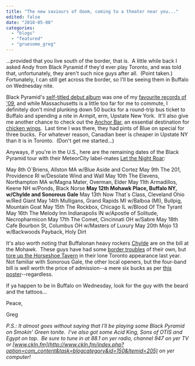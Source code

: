 ```yaml
---
title: "The new saviours of doom, coming to a theater near you..."
edited: false
date: "2010-05-08"
categories:
  - "blogs"
  - "featured"
  - "gruesome_greg"
---
```


...provided that you live south of the border, that is.  A little while back I asked Andy from Black Pyramid if they'd ever play Toronto, and was told that, unfortunately, they aren't such nice guys after all.  (Point taken.)  Fortunately, I can still get across the border, so I'll be seeing them in Buffalo on Wednesday nite.

Black Pyramid's [self-titled debut album](http://www.hellbound.ca/2009/07/black-pyramid-self-titled/) was one of my [favourite records of '09](http://www.toohightogetitright.com/2009top10.html), and while Massachusetts is a little too far for me to commute, I definitely don't mind plunking down 50 bucks for a round-trip bus ticket to Buffalo and spending a nite in Armpit, erm, Upstate New York.  It'll also give me another chance to check out the [Anchor Bar](http://www.anchorbar.com/), an essential destination for [chicken wings](http://www.hellbound.ca/2009/12/hotter-than-hell-chicken-wings-on-bloor-st/).  Last time I was there, they had pints of Blue on special for three bucks.  For whatever reason, Canadian beer is cheaper in Upstate NY than it is in Toronto.  (Don't get me started...)

Anyways, if you're in the U.S., here are the remaining dates of the Black Pyramid tour with their MeteorCity label-mates [Let the Night Roar](http://www.myspace.com/tualatin):

May 8th O\`Briens, Allston MA w/Blue Aside and Cortez May 9th The 201, Providence RI w/Desolate Wind and Wall May 10th The Elevens, Northampton MA w/Magna Mater, Overman, Elder May 11th Armadillos, Keene NH w/Ponds, Black Norse **May 12th Mohawk Place, Buffalo NY, w/Chylde and Sonorous Gale** May 13th Now That\`s Class, Cleveland Ohio w/Red Giant May 14th Mulligans, Grand Rapids MI w/Balboa (MI), Bullpig, Mountain Goat May 15th The Rockbox, Chicago IL w/Blood Of The Tyrant May 16th The Melody Inn Indianapolis IN w/Apostle of Solitude, Necropharmicon May 17th The Comet, Cincinnati OH w/Sabre May 18th Cafe Bourbon St, Columbus OH w/Masters of Luxury May 20th Mojo 13 w/Backwoods Payback, Holy Dirt

It's also worth noting that Buffalonan heavy rockers [Chylde](http://www.myspace.com/chyldemusic) are on the bill at the Mohawk.  These guys have had some [border troubles](http://www.toohightogetitright.com/reviews/concerts/march610.html) of their own, but [tore up the Horseshoe Tavern](http://www.toohightogetitright.com/reviews/concerts/july2509.html) in their lone Toronto appearance last year.  Not familiar with Sonorous Gale, the other local openers, but the four-band bill is well worth the price of admission--a mere six bucks as per [this poster](http://www.toohightogetitright.com/chylde.jpg)\--regardless.

If ya happen to be in Buffalo on Wednesday, look for the guy with the beard and the tattoos...

Peace,

Greg

_P.S.: It almost goes without saying that I'll be playing some Black Pyramid on Smokin' Green tonite.  I've also got some Acid King, Sons of OTIS and Egypt on tap.  Be sure to tune in at 88.1 on yer radio, channel 947 on yer TV or [www.ckln.fm](http://www.ckln.fm/index.php?option=com_content&task=blogcategory&id=150&Itemid=205) on yer computer!_
